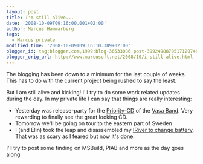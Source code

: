 ```yaml
---
layout: post
title: I'm still alive...
date: '2008-10-09T09:16:00.001+02:00'
author: Marcus Hammarberg
tags:
  - Marcus private
modified_time: '2008-10-09T09:16:10.389+02:00'
blogger_id: tag:blogger.com,1999:blog-36533086.post-3992498879517120748
blogger_orig_url: http://www.marcusoft.net/2008/10/i-still-alive.html
---
```



The blogging has been down to a minimum for the last couple of weeks.
This has to do with the current project being rushed to say the least.

But I am still alive and kicking! I'll try to do some work related
updates during the day. In my private life I can say that things are
really interesting:

- Yesterday was release-party for the
    <a href="http://www.vasaband.se/wm07.php"
    target="_blank">Priority-CD</a> of the
    <a href="http://www.vasaband.se/" target="_blank">Vasa Band</a>.
    Very rewarding to finally see the great looking CD.
- Tomorrow we'll be going on tour to the eastern part of Sweden
- I (and Elin) took the leap and disassembled my <a
    href="http://www.marcusoft.net/2008/10/replacing-battery-of-h320.html"
    target="_blank">IRiver to change battery</a>. That was as scary as I
    feared but now it's done.

I'll try to post some finding on MSBuild, PIAB and more as the day goes
along
